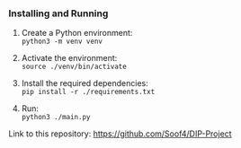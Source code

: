 ### Installing and Running

1. Create a Python environment: <br>
   `python3 -m venv venv`

2. Activate the environment: <br>
   `source ./venv/bin/activate`

3. Install the required dependencies: <br>
   `pip install -r ./requirements.txt`

4. Run: <br>
   `python3 ./main.py`

Link to this repository: https://github.com/Soof4/DIP-Project
